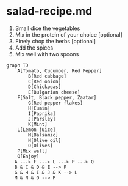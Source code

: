 # salad-recipe.md
1. Small dice the vegetables
2. Mix in the protein of your choice [optional]
3. Finely chop the herbs [optional]
4. Add the spices
5. Mix well with two spoons

```
graph TD
    A[Tomato, Cucumber, Red Pepper]
        B[Red cabbage]
        C[Red onion]
        D[Chickpeas]
        E[Bulgarian cheese]
    F[Salt, Black pepper, Zaatar]
        G[Red pepper flakes]
        H[Cumin]
        I[Paprika]
        J[Parsley]
        K[Mint]
    L[Lemon juice]
        M[Balsamic]
        N[Olive oil]
        O[Olives]
    P[Mix well]
    Q[Enjoy]
   A ---> F ---> L ---> P ---> Q
   B & C & D & E --> F
   G & H & I & J & K --> L
   M & N & O --> P
```
